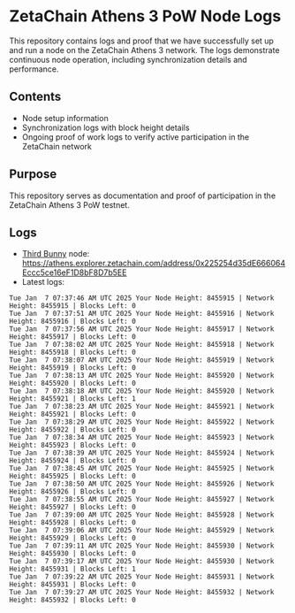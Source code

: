 # ZetaChain Athens 3 PoW Node Logs
This repository contains logs and proof that we have successfully set up and run a node on the ZetaChain Athens 3 network. The logs demonstrate continuous node operation, including synchronization details and performance.

## Contents
- Node setup information
- Synchronization logs with block height details
- Ongoing proof of work logs to verify active participation in the ZetaChain network

## Purpose
This repository serves as documentation and proof of participation in the ZetaChain Athens 3 PoW testnet.

## Logs

- [Third Bunny](https://thirdbunny.xyz/) node: https://athens.explorer.zetachain.com/address/0x225254d35dE666064Eccc5ce16eF1D8bF8D7b5EE
- Latest logs:
```
Tue Jan  7 07:37:46 AM UTC 2025 Your Node Height: 8455915 | Network Height: 8455915 | Blocks Left: 0
Tue Jan  7 07:37:51 AM UTC 2025 Your Node Height: 8455916 | Network Height: 8455916 | Blocks Left: 0
Tue Jan  7 07:37:56 AM UTC 2025 Your Node Height: 8455917 | Network Height: 8455917 | Blocks Left: 0
Tue Jan  7 07:38:02 AM UTC 2025 Your Node Height: 8455918 | Network Height: 8455918 | Blocks Left: 0
Tue Jan  7 07:38:07 AM UTC 2025 Your Node Height: 8455919 | Network Height: 8455919 | Blocks Left: 0
Tue Jan  7 07:38:13 AM UTC 2025 Your Node Height: 8455920 | Network Height: 8455920 | Blocks Left: 0
Tue Jan  7 07:38:18 AM UTC 2025 Your Node Height: 8455920 | Network Height: 8455921 | Blocks Left: 1
Tue Jan  7 07:38:23 AM UTC 2025 Your Node Height: 8455921 | Network Height: 8455921 | Blocks Left: 0
Tue Jan  7 07:38:29 AM UTC 2025 Your Node Height: 8455922 | Network Height: 8455922 | Blocks Left: 0
Tue Jan  7 07:38:34 AM UTC 2025 Your Node Height: 8455923 | Network Height: 8455923 | Blocks Left: 0
Tue Jan  7 07:38:39 AM UTC 2025 Your Node Height: 8455924 | Network Height: 8455924 | Blocks Left: 0
Tue Jan  7 07:38:45 AM UTC 2025 Your Node Height: 8455925 | Network Height: 8455925 | Blocks Left: 0
Tue Jan  7 07:38:50 AM UTC 2025 Your Node Height: 8455926 | Network Height: 8455926 | Blocks Left: 0
Tue Jan  7 07:38:55 AM UTC 2025 Your Node Height: 8455927 | Network Height: 8455927 | Blocks Left: 0
Tue Jan  7 07:39:00 AM UTC 2025 Your Node Height: 8455928 | Network Height: 8455928 | Blocks Left: 0
Tue Jan  7 07:39:06 AM UTC 2025 Your Node Height: 8455929 | Network Height: 8455929 | Blocks Left: 0
Tue Jan  7 07:39:11 AM UTC 2025 Your Node Height: 8455930 | Network Height: 8455930 | Blocks Left: 0
Tue Jan  7 07:39:17 AM UTC 2025 Your Node Height: 8455930 | Network Height: 8455931 | Blocks Left: 1
Tue Jan  7 07:39:22 AM UTC 2025 Your Node Height: 8455931 | Network Height: 8455931 | Blocks Left: 0
Tue Jan  7 07:39:27 AM UTC 2025 Your Node Height: 8455932 | Network Height: 8455932 | Blocks Left: 0
```
